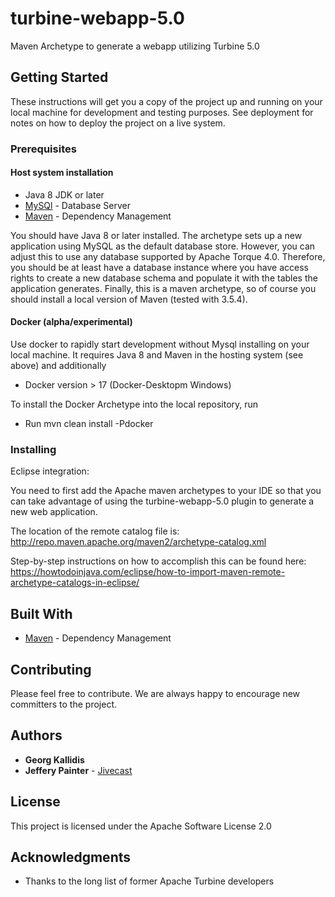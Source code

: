 # turbine-webapp-5.0

Maven Archetype to generate a webapp utilizing Turbine 5.0

## Getting Started

These instructions will get you a copy of the project up and running on your local machine for development and testing purposes. See deployment for notes on how to deploy the project on a live system.

### Prerequisites

#### Host system installation
* Java 8 JDK or later 
* [MySQl](https://www.mysql.com/) - Database Server
* [Maven](https://maven.apache.org/) - Dependency Management

You should have Java 8 or later installed.  The archetype sets up a new application using MySQL as the default database store.  However, you can adjust this to use any database supported by Apache Torque 4.0. Therefore, you should be at least have a database instance where you have access rights to create a new database schema and populate it with the tables the application generates.  Finally, this is a maven archetype, so of course you should install a local version of Maven (tested with 3.5.4).

#### Docker (alpha/experimental)

Use docker to rapidly start development without Mysql installing on your local machine. It requires Java 8 and Maven in the hosting system (see above) and additionally

* Docker version > 17 (Docker-Desktopm Windows)

To install the Docker Archetype into the local repository, run

* Run mvn clean install -Pdocker


### Installing

Eclipse integration:

You need to first add the Apache maven archetypes to your IDE so that you can take advantage of using the turbine-webapp-5.0 plugin to generate a new web application.

The location of the remote catalog file is: http://repo.maven.apache.org/maven2/archetype-catalog.xml 

Step-by-step instructions on how to accomplish this can be found here: https://howtodoinjava.com/eclipse/how-to-import-maven-remote-archetype-catalogs-in-eclipse/


## Built With

* [Maven](https://maven.apache.org/) - Dependency Management

## Contributing

Please feel free to contribute. We are always happy to encourage new committers to the project.


## Authors

* **Georg Kallidis** 
* **Jeffery Painter** -  [Jivecast](https://jivecast.com)

## License

This project is licensed under the Apache Software License 2.0

## Acknowledgments

* Thanks to the long list of former Apache Turbine developers